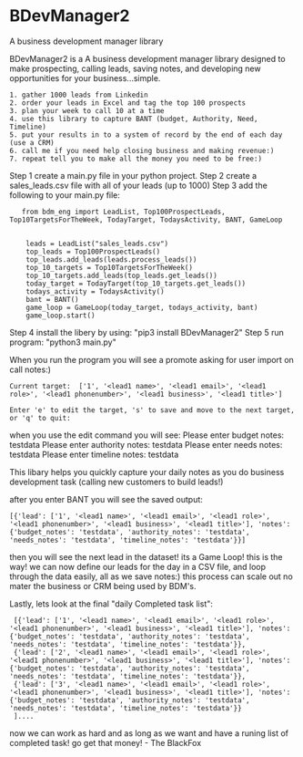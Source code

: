 # BDevManager2
A business development manager library

BDevManager2  is a A business development manager library designed to make prospecting, calling leads, saving notes, and developing new opportunities for your business...simple.

    1. gather 1000 leads from Linkedin
    2. order your leads in Excel and tag the top 100 prospects
    3. plan your week to call 10 at a time
    4. use this library to capture BANT (budget, Authority, Need, Timeline)
    5. put your results in to a system of record by the end of each day (use a CRM)
    6. call me if you need help closing business and making revenue:) 
    7. repeat tell you to make all the money you need to be free:)


Step 1 create a main.py file in your python project.
Step 2 create a sales_leads.csv file with all of your leads (up to 1000)
Step 3 add the following to your main.py file:

``` 
   from bdm_eng import LeadList, Top100ProspectLeads, Top10TargetsForTheWeek, TodayTarget, TodaysActivity, BANT, GameLoop


    leads = LeadList("sales_leads.csv")
    top_leads = Top100ProspectLeads()
    top_leads.add_leads(leads.process_leads())
    top_10_targets = Top10TargetsForTheWeek()
    top_10_targets.add_leads(top_leads.get_leads())
    today_target = TodayTarget(top_10_targets.get_leads())
    todays_activity = TodaysActivity()
    bant = BANT()
    game_loop = GameLoop(today_target, todays_activity, bant)
    game_loop.start()
```
Step 4 install the libery by using: "pip3 install BDevManager2"
Step 5 run program: "python3 main.py"


When you run the program you will see a promote asking for user import on call notes:)

    Current target:  ['1', '<lead1 name>', '<lead1 email>', '<lead1 role>', '<lead1 phonenumber>', '<lead1 business>', '<lead1 title>']
    
    Enter 'e' to edit the target, 's' to save and move to the next target, or 'q' to quit:

when you use the edit command you will see:
    Please enter budget notes:
        testdata
    Please enter authority notes:
        testdata
    Please enter needs notes:
        testdata
    Please enter timeline notes:
        testdata

This libary helps you quickly capture your daily notes as you do business development task (calling new customers to build leads!)

after you enter BANT you will see the saved output:

    [{'lead': ['1', '<lead1 name>', '<lead1 email>', '<lead1 role>', '<lead1 phonenumber>', '<lead1 business>', '<lead1 title>'], 'notes': {'budget_notes': 'testdata', 'authority_notes': 'testdata', 'needs_notes': 'testdata', 'timeline_notes': 'testdata'}}]

then you will see the next lead in the dataset! its a Game Loop! this is the way! we can now define our leads for the day in a CSV file, and loop through the data easily, all as we save notes:) this process can scale out no mater the business or CRM being used by BDM's.

Lastly, lets look at the final "daily Completed task list":

     [{'lead': ['1', '<lead1 name>', '<lead1 email>', '<lead1 role>', '<lead1 phonenumber>', '<lead1 business>', '<lead1 title>'], 'notes': {'budget_notes': 'testdata', 'authority_notes': 'testdata', 'needs_notes': 'testdata', 'timeline_notes': 'testdata'}},
     {'lead': ['2', '<lead1 name>', '<lead1 email>', '<lead1 role>', '<lead1 phonenumber>', '<lead1 business>', '<lead1 title>'], 'notes': {'budget_notes': 'testdata', 'authority_notes': 'testdata', 'needs_notes': 'testdata', 'timeline_notes': 'testdata'}},
     {'lead': ['3', '<lead1 name>', '<lead1 email>', '<lead1 role>', '<lead1 phonenumber>', '<lead1 business>', '<lead1 title>'], 'notes': {'budget_notes': 'testdata', 'authority_notes': 'testdata', 'needs_notes': 'testdata', 'timeline_notes': 'testdata'}}
     ]....

now we can work as hard and as long as we want and have a runing list of completed task! go get that money! - The BlackFox
